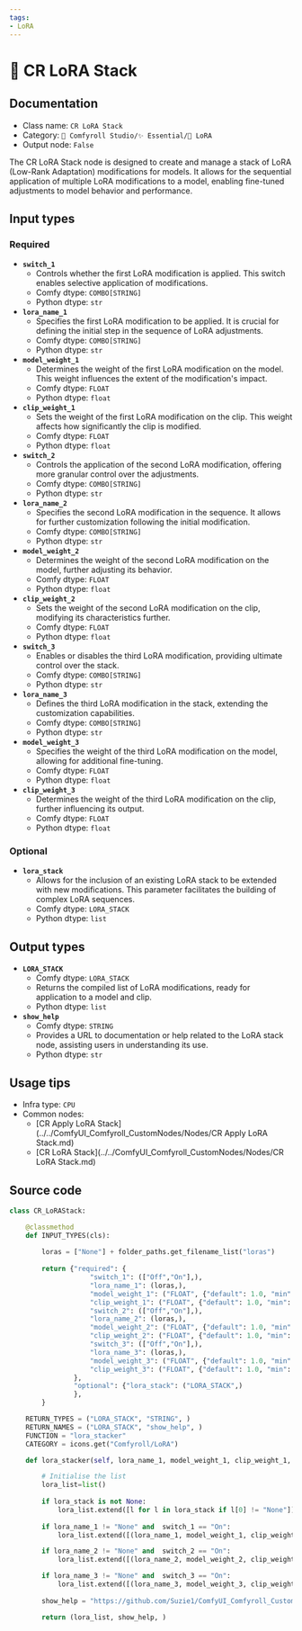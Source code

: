 ```yaml
---
tags:
- LoRA
---
```


# 💊 CR LoRA Stack
## Documentation
- Class name: `CR LoRA Stack`
- Category: `🧩 Comfyroll Studio/✨ Essential/💊 LoRA`
- Output node: `False`

The CR LoRA Stack node is designed to create and manage a stack of LoRA (Low-Rank Adaptation) modifications for models. It allows for the sequential application of multiple LoRA modifications to a model, enabling fine-tuned adjustments to model behavior and performance.
## Input types
### Required
- **`switch_1`**
    - Controls whether the first LoRA modification is applied. This switch enables selective application of modifications.
    - Comfy dtype: `COMBO[STRING]`
    - Python dtype: `str`
- **`lora_name_1`**
    - Specifies the first LoRA modification to be applied. It is crucial for defining the initial step in the sequence of LoRA adjustments.
    - Comfy dtype: `COMBO[STRING]`
    - Python dtype: `str`
- **`model_weight_1`**
    - Determines the weight of the first LoRA modification on the model. This weight influences the extent of the modification's impact.
    - Comfy dtype: `FLOAT`
    - Python dtype: `float`
- **`clip_weight_1`**
    - Sets the weight of the first LoRA modification on the clip. This weight affects how significantly the clip is modified.
    - Comfy dtype: `FLOAT`
    - Python dtype: `float`
- **`switch_2`**
    - Controls the application of the second LoRA modification, offering more granular control over the adjustments.
    - Comfy dtype: `COMBO[STRING]`
    - Python dtype: `str`
- **`lora_name_2`**
    - Specifies the second LoRA modification in the sequence. It allows for further customization following the initial modification.
    - Comfy dtype: `COMBO[STRING]`
    - Python dtype: `str`
- **`model_weight_2`**
    - Determines the weight of the second LoRA modification on the model, further adjusting its behavior.
    - Comfy dtype: `FLOAT`
    - Python dtype: `float`
- **`clip_weight_2`**
    - Sets the weight of the second LoRA modification on the clip, modifying its characteristics further.
    - Comfy dtype: `FLOAT`
    - Python dtype: `float`
- **`switch_3`**
    - Enables or disables the third LoRA modification, providing ultimate control over the stack.
    - Comfy dtype: `COMBO[STRING]`
    - Python dtype: `str`
- **`lora_name_3`**
    - Defines the third LoRA modification in the stack, extending the customization capabilities.
    - Comfy dtype: `COMBO[STRING]`
    - Python dtype: `str`
- **`model_weight_3`**
    - Specifies the weight of the third LoRA modification on the model, allowing for additional fine-tuning.
    - Comfy dtype: `FLOAT`
    - Python dtype: `float`
- **`clip_weight_3`**
    - Determines the weight of the third LoRA modification on the clip, further influencing its output.
    - Comfy dtype: `FLOAT`
    - Python dtype: `float`
### Optional
- **`lora_stack`**
    - Allows for the inclusion of an existing LoRA stack to be extended with new modifications. This parameter facilitates the building of complex LoRA sequences.
    - Comfy dtype: `LORA_STACK`
    - Python dtype: `list`
## Output types
- **`LORA_STACK`**
    - Comfy dtype: `LORA_STACK`
    - Returns the compiled list of LoRA modifications, ready for application to a model and clip.
    - Python dtype: `list`
- **`show_help`**
    - Comfy dtype: `STRING`
    - Provides a URL to documentation or help related to the LoRA stack node, assisting users in understanding its use.
    - Python dtype: `str`
## Usage tips
- Infra type: `CPU`
- Common nodes:
    - [CR Apply LoRA Stack](../../ComfyUI_Comfyroll_CustomNodes/Nodes/CR Apply LoRA Stack.md)
    - [CR LoRA Stack](../../ComfyUI_Comfyroll_CustomNodes/Nodes/CR LoRA Stack.md)



## Source code
```python
class CR_LoRAStack:

    @classmethod
    def INPUT_TYPES(cls):
    
        loras = ["None"] + folder_paths.get_filename_list("loras")
        
        return {"required": {
                    "switch_1": (["Off","On"],),
                    "lora_name_1": (loras,),
                    "model_weight_1": ("FLOAT", {"default": 1.0, "min": -10.0, "max": 10.0, "step": 0.01}),
                    "clip_weight_1": ("FLOAT", {"default": 1.0, "min": -10.0, "max": 10.0, "step": 0.01}),
                    "switch_2": (["Off","On"],),
                    "lora_name_2": (loras,),
                    "model_weight_2": ("FLOAT", {"default": 1.0, "min": -10.0, "max": 10.0, "step": 0.01}),
                    "clip_weight_2": ("FLOAT", {"default": 1.0, "min": -10.0, "max": 10.0, "step": 0.01}),
                    "switch_3": (["Off","On"],),
                    "lora_name_3": (loras,),
                    "model_weight_3": ("FLOAT", {"default": 1.0, "min": -10.0, "max": 10.0, "step": 0.01}),
                    "clip_weight_3": ("FLOAT", {"default": 1.0, "min": -10.0, "max": 10.0, "step": 0.01}),
                },
                "optional": {"lora_stack": ("LORA_STACK",)
                },
        }

    RETURN_TYPES = ("LORA_STACK", "STRING", )
    RETURN_NAMES = ("LORA_STACK", "show_help", )
    FUNCTION = "lora_stacker"
    CATEGORY = icons.get("Comfyroll/LoRA")

    def lora_stacker(self, lora_name_1, model_weight_1, clip_weight_1, switch_1, lora_name_2, model_weight_2, clip_weight_2, switch_2, lora_name_3, model_weight_3, clip_weight_3, switch_3, lora_stack=None):

        # Initialise the list
        lora_list=list()
        
        if lora_stack is not None:
            lora_list.extend([l for l in lora_stack if l[0] != "None"])
        
        if lora_name_1 != "None" and  switch_1 == "On":
            lora_list.extend([(lora_name_1, model_weight_1, clip_weight_1)]),

        if lora_name_2 != "None" and  switch_2 == "On":
            lora_list.extend([(lora_name_2, model_weight_2, clip_weight_2)]),

        if lora_name_3 != "None" and  switch_3 == "On":
            lora_list.extend([(lora_name_3, model_weight_3, clip_weight_3)]),
           
        show_help = "https://github.com/Suzie1/ComfyUI_Comfyroll_CustomNodes/wiki/LoRA-Nodes#cr-lora-stack"           

        return (lora_list, show_help, )

```
